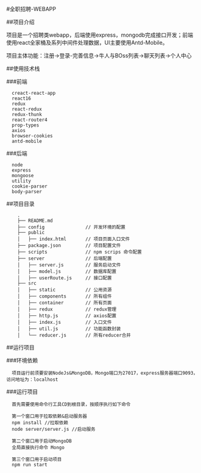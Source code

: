 #全职招聘-WEBAPP

##项目介绍

  项目是一个招聘类webapp，后端使用express，mongodb完成接口开发；前端使用react全家桶及系列中间件处理数据，UI主要使用Antd-Mobile。

  项目主体功能：注册->登录-完善信息->牛人与BOss列表->聊天列表->个人中心

##使用技术栈

  ###前端

      creact-react-app
      react16
      redux
      react-redux
      redux-thunk
      react-router4
      prop-types
      axios
      browser-cookies
      antd-mobile

  ###后端  

      node
      express
      mongoose
      utility
      cookie-parser
      body-parser


##项目目录

        .
        ├── README.md
        ├── config               // 开发环境的配置
        ├── public
        │   ├── index.html       // 项目页面入口文件
        ├── package.json         // 项目配置文件
        ├── scripts              // npm scrips 命令配置
        ├── server               // 后端配置
        │   ├── server.js        // 服务启动文件
        │   ├── model.js         // 数据库配置
        │   ├── userRoute.js     // 接口配置    
        ├── src
        │   ├── static           // 公用资源
        │   ├── components       // 所有组件
        │   ├── container        // 所有页面
        │   ├── redux            // redux管理
        │   ├── http.js	         // axios配置
        │   ├── index.js         // 入口文件
        │   ├── util.js          // 功能函数封装
        │   └── reducer.js       // 所有reducer合并


##运行项目

  ###环境依赖

      项目运行前须要安装NodeJs&MongoDB，Mongo端口为27017，express服务器端口9093，访问地址为：localhost

  ###运行项目
      
      首先需要使用命令行工具CD到根目录，按顺序执行如下命令

      第一个窗口用于拉取依赖&启动服务器
      npm install //拉取依赖
      node server/server.js //启动服务

      第二个窗口用于启动MongoDB
      全局直接执行命令 Mongo

      第三个窗口用于启动项目
      npm run start


